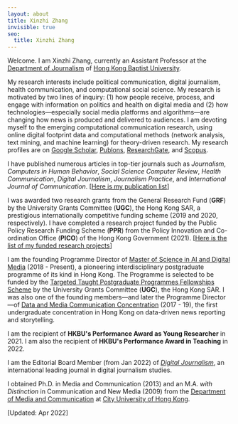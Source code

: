 ```yaml
---
layout: about
title: Xinzhi Zhang
invisible: true
seo:
  title: Xinzhi Zhang
---
```



Welcome. I am Xinzhi Zhang, currently an Assistant Professor at the [Department of Journalism](http://www.jour.hkbu.edu.hk/faculty-member/dr-xinzhi-zhang/) of [Hong Kong Baptist University](http://www.hkbu.edu.hk).  

My research interests include political communication, digital journalism, health communication, and computational social science. My research is motivated by two lines of inquiry: (1) how people receive, process, and engage with information on politics and health on digital media and (2) how technologies—especially social media platforms and algorithms—are changing how news is produced and delivered to audiences. I am devoting myself to the emerging computational communication research, using online digital footprint data and computational methods (network analysis, text mining, and machine learning) for theory-driven research. My research profiles are on [Google Scholar](https://scholar.google.com.hk/citations?user=iOFeIDIAAAAJ&hl=en), [Publons](https://publons.com/researcher/1613458/xinzhi-zhang), [ResearchGate](https://www.researchgate.net/profile/Xinzhi_Zhang3), and [Scopus](https://www.scopus.com/authid/detail.uri?partnerID=HzOxMe3b&authorId=55330999000&origin=inward). 

I have published numerous articles in top-tier journals such as *Journalism*, *Computers in Human Behavior*, *Social Science Computer Review*, *Health Communication*, *Digital Journalism*, *Journalism Practice*, and *International Journal of Communication*. [[Here is my publication list](http://drxinzhizhang.com/pages/pubs.html)]

I was awarded two research grants from the General Research Fund (**GRF**) by the University Grants Committee (**UGC**), the Hong Kong SAR, a prestigious internationally competitive funding scheme (2019 and 2020, respectively). I have completed a research project funded by the Public Policy Research Funding Scheme (**PPR**) from the Policy Innovation and Co-ordination Office (**PICO**) of the Hong Kong Government (2021). [[Here is the list of my funded research projects](http://drxinzhizhang.com/pages/projects.html)] 

I am the founding Programme Director of [Master of Science in AI and Digital Media](https://gs.hkbu.edu.hk/programmes/master-of-science-msc-in-ai-and-digital-media) (2018 - Present), a pioneering interdisciplinary postgraduate programme of its kind in Hong Kong. The Programme is selected to be funded by the [Targeted Taught Postgraduate Programmes Fellowships Scheme](https://www.ugc.edu.hk/eng/ugc/activity/targeted_postgraduate_scheme.html) by the University Grants Committee (**UGC**), the Hong Kong SAR. I was also one of the founding members—and later the Programme Director—of [Data and Media Communication Concentration](http://bu-dmc.hkbu.edu.hk) (2017 - 19), the first undergraduate concentration in Hong Kong on data-driven news reporting and storytelling. 

I am the recipient of **HKBU's Performance Award as Young Researcher** in 2021. I am also the recipient of **HKBU's Performance Award in Teaching** in 2022. 

I am the Editorial Board Member (from Jan 2022) of [*Digital Journalism*](https://www.tandfonline.com/toc/rdij20/current), an international leading journal in digital journalism studies. 

I obtained Ph.D. in Media and Communication (2013) and an M.A. *with Distinction* in Communication and New Media (2009) from the [Department of Media and Communication](http://www6.cityu.edu.hk/com/) at [City University of Hong Kong](www.cityu.edu.hk). 

[Updated: Apr 2022] 


